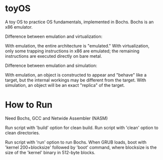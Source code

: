 toyOS
=====

A toy OS to practice OS fundamentals, implemented in Bochs. Bochs is an x86 emulator.

Difference between emulation and virtualization:

With emulation, the entire architecture is "emulated." With virtualization, only some
trapping instructions in x86 are emulated; the remaining instructions are executed
directly on bare metal.

Difference between emulation and simulation:

With emulation, an object is constructed to appear and "behave" like a target, but the
internal workings may be different from the target. With simulation, an object will be
an exact "replica" of the target.

How to Run
==========

Need Bochs, GCC and Netwide Assembler (NASM)

Run script with 'build' option for clean build.
Run script with 'clean' option to clean directories.

Run script with 'run' option to run Bochs.
When GRUB loads, boot with 'kernel 200+blocksize' followed by 'boot' command,
where blocksize is the size of the 'kernel' binary in 512-byte blocks.

